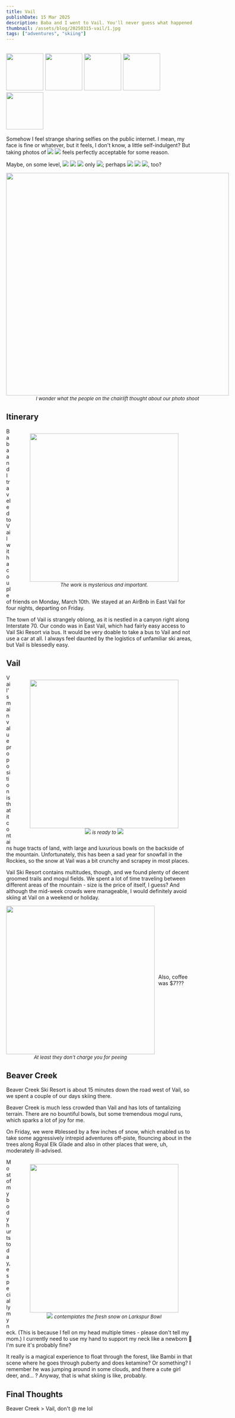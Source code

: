 ```yaml
---
title: Vail
publishDate: 15 Mar 2025
description: Baba and I went to Vail. You'll never guess what happened next!
thumbnail: /assets/blog/20250315-vail/1.jpg
tags: ["adventures", "skiing"]
---
```


## <img src="/assets/baba/baba.webp" style="width: 100px;"> <img src="/assets/baba/on.webp" style="width: 100px;"> <img src="/assets/baba/ice.webp" style="width: 100px;"> <img src="/assets/baba/is.webp" style="width: 100px;"> <img src="/assets/baba/move.webp" style="width: 100px;">

Somehow I feel strange sharing selfies on the public internet. I mean, my face is fine or whatever, but it feels, I don't know, a little self-indulgent? But taking photos of <img src="/assets/baba/baba.webp"> <img src="/assets/baba/BABA_char.webp"> feels perfectly acceptable for some reason.

Maybe, on some level, <img src="/assets/baba/baba.webp"> <img src="/assets/baba/is.webp"> <img src="/assets/baba/not.webp"> only <img src="/assets/baba/you.webp">; perhaps <img src="/assets/baba/baba.webp"> <img src="/assets/baba/is.webp"> <img src="/assets/baba/me.webp">, too?

<figure style="width: 600px; margin: 0 auto;">
  <img src="/assets/blog/20250315-vail/0.jpg" width="600" />
  <figcaption style="text-align: center; font-size: small;">
    <i>I wonder what the people on the chairlift thought about our photo shoot</i>
  </figcaption>
</figure>

## Itinerary


<figure style="float: right; width: 400px; padding-left: 10px;">
  <img src="/assets/blog/20250315-vail/6.jpg" width="400" />
  <figcaption style="text-align: center; font-size: small">
    <i>The work is mysterious and important.</i>
  </figcaption>
</figure>

Baba and I traveled to Vail with a couple of friends on Monday, March 10th. We stayed at an AirBnb in East Vail for four nights, departing on Friday.

The town of Vail is strangely oblong, as it is nestled in a canyon right along Interstate 70. Our condo was in East Vail, which had fairly easy access to Vail Ski Resort via bus. It would be very doable to take a bus to Vail and not use a car at all. I always feel daunted by the logistics of unfamiliar ski areas, but Vail is blessedly easy.

## Vail

<figure style="float: right; width: 400px; padding-left: 10px;">
  <img src="/assets/blog/20250315-vail/1.jpg" width="400" />
  <figcaption style="text-align: center; font-size: small;">
    <i><img src="/assets/baba/baba.webp"> is ready to <img src="/assets/baba/move.webp"></i>
  </figcaption>
</figure>


Vail's main value proposition is that it contains huge tracts of land, with large and luxurious bowls on the backside of the mountain. Unfortunately, this has been a sad year for snowfall in the Rockies, so the snow at Vail was a bit crunchy and scrapey in most places.

Vail Ski Resort contains multitudes, though, and we found plenty of decent groomed trails and mogul fields. We spent a lot of time traveling between different areas of the mountain - size is the price of itself, I guess? And although the mid-week crowds were manageable, I would definitely avoid skiing at Vail on a weekend or holiday.

<div style="display: inline-block;">
  <div style="display: flex; align-items: center;">
    <img src="/assets/blog/20250315-vail/4.jpg" width="400" />
    <p style="margin-left: 10px;">Also, coffee was $7???</p>
  </div>
  <div style="text-align: center; font-size: small; width: 400px;">
    <i>At least they don't charge you for peeing</i>
  </div>
</div>

## Beaver Creek

Beaver Creek Ski Resort is about 15 minutes down the road west of Vail, so we spent a couple of our days skiing there.

Beaver Creek is much less crowded than Vail and has lots of tantalizing terrain. There are no bountiful bowls, but some tremendous mogul runs, which sparks a lot of joy for me.

On Friday, we were #blessed by a few inches of snow, which enabled us to take some aggressively intrepid adventures off-piste, flouncing about in the trees along Royal Elk Glade and also in other places that were, uh, moderately ill-advised.

<figure style="float: right; width: 400px; padding-left: 10px;">
  <img src="/assets/blog/20250315-vail/5.jpg" width="400" />
  <figcaption style="text-align: center; font-size: small;">
    <i><img src="/assets/baba/baba.webp"> contemplates the fresh snow on Larkspur Bowl</i>
  </figcaption>
</figure>

Most of my body hurts today, especially my neck. (This is because I fell on my head multiple times - please don't tell my mom.) I currently need to use my hand to support my neck like a newborn 🫠 I'm sure it's probably fine?

It really is a magical experience to float through the forest, like Bambi in that scene where he goes through puberty and does ketamine? Or something? I remember he was jumping around in some clouds, and there a cute girl deer, and... ? Anyway, that is what skiing is like, probably.

## Final Thoughts

Beaver Creek > Vail, don't @ me lol